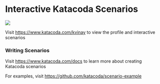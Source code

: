 # Interactive Katacoda Scenarios

[![](http://shields.katacoda.com/katacoda/kvinay/count.svg)](https://www.katacoda.com/kvinay "Get your profile on Katacoda.com")

Visit https://www.katacoda.com/kvinay to view the profile and interactive scenarios

### Writing Scenarios
Visit https://www.katacoda.com/docs to learn more about creating Katacoda scenarios

For examples, visit https://github.com/katacoda/scenario-example
